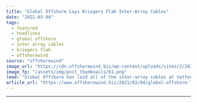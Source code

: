 ```yaml
---
title: "Global Offshore Lays Kriegers Flak Inter-Array Cables"
date: "2021-03-04"
tags: 
  - featured
  - headlines
  - global offshore
  - inter array cables
  - kriegers flak
  - offshorewind
source: "offshorewind"
image_url: "https://cdn.offshorewind.biz/wp-content/uploads/sites/2/2021/03/04091004/Global-Offshore-Lays-Kriegers-Flak-Inter-Array-Cables.png"
image_fp: "/assets/img/post_thumbnails/61.png"
lead: "Global Offshore has laid all of the inter-array cables at Vattenfall&#8217;s Kriegers Flak offshore"
article_url: "https://www.offshorewind.biz/2021/03/04/global-offshore-lays-kriegers-flak-inter-array-cables/"
---
```


---
